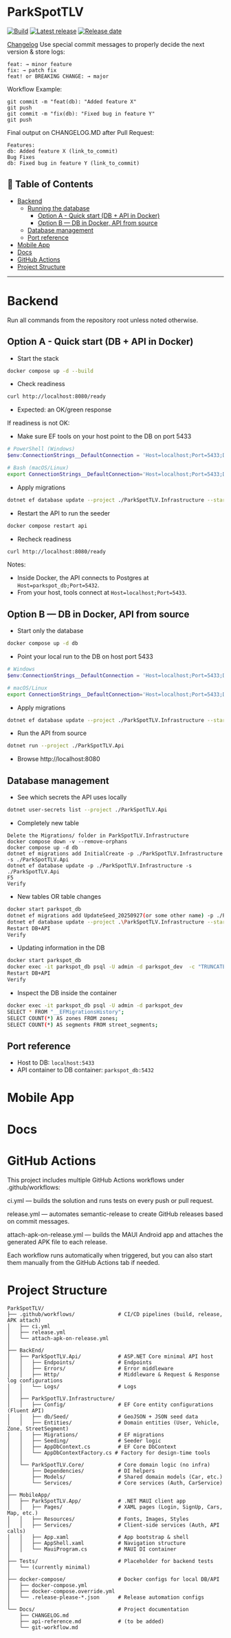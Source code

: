 ﻿# ParkSpotTLV

<!-- Status & releases -->
[![Build](https://img.shields.io/github/actions/workflow/status/gwchar2/ParkSpotTLV/ci.yml?branch=main&label=Build)](https://github.com/gwchar2/ParkSpotTLV/actions/workflows/ci.yml)
[![Latest release](https://img.shields.io/github/v/release/gwchar2/ParkSpotTLV?include_prereleases&sort=semver)](https://github.com/gwchar2/ParkSpotTLV/releases)
[![Release date](https://img.shields.io/github/release-date-pre/gwchar2/ParkSpotTLV)](https://github.com/gwchar2/ParkSpotTLV/releases/latest)


[Changelog](./CHANGELOG.md)
Use special commit messages to properly decide the next version & store logs:
```git
feat: → minor feature
fix: → patch fix
feat! or BREAKING CHANGE: → major
```

Workflow Example:
```git
git commit -m "feat(db): "Added feature X"
git push
git commit -m "fix(db): "Fixed bug in feature Y"
git push
```

Final output on CHANGELOG.MD after Pull Request:
```git
Features:
db: Added feature X (link_to_commit)
Bug Fixes
db: Fixed bug in feature Y (link_to_commit)
```

## 📑 Table of Contents

- [Backend](#backend)
  - [Running the database](#running-the-database)
    - [Option A - Quick start (DB + API in Docker)](#option-a--docker-db--api)
    - [Option B — DB in Docker, API from source](#option-b--docker-db--api-from-source)
  - [Database management](#database-management)
  - [Port reference](#api-ui)
- [Mobile App](#mobile-app)
- [Docs](#docs)
- [GitHub Actions](#github-actions)
- [Project Structure](#project-structure)

---
# Backend

Run all commands from the repository root unless noted otherwise.

## Option A - Quick start (DB + API in Docker)

- Start the stack
```bash
docker compose up -d --build
```
- Check readiness
```bash
curl http://localhost:8080/ready
```
- Expected: an OK/green response

If readiness is not OK:
- Make sure EF tools on your host point to the DB on port 5433
```powershell
# PowerShell (Windows)
$env:ConnectionStrings__DefaultConnection = 'Host=localhost;Port=5433;Database=parkspot_dev;Username=admin;Password=admin'
```
```bash
# Bash (macOS/Linux)
export ConnectionStrings__DefaultConnection='Host=localhost;Port=5433;Database=parkspot_dev;Username=admin;Password=admin'
```
- Apply migrations
```bash
dotnet ef database update --project ./ParkSpotTLV.Infrastructure --startup-project ./ParkSpotTLV.Api
```
- Restart the API to run the seeder
```bash
docker compose restart api
```
- Recheck readiness
```bash
curl http://localhost:8080/ready
```

Notes:
- Inside Docker, the API connects to Postgres at `Host=parkspot_db;Port=5432`.
- From your host, tools connect at `Host=localhost;Port=5433`.

## Option B — DB in Docker, API from source

- Start only the database
```bash
docker compose up -d db
```
- Point your local run to the DB on host port 5433
```powershell
# Windows
$env:ConnectionStrings__DefaultConnection = 'Host=localhost;Port=5433;Database=parkspot_dev;Username=admin;Password=admin'
```
```bash
# macOS/Linux
export ConnectionStrings__DefaultConnection='Host=localhost;Port=5433;Database=parkspot_dev;Username=admin;Password=admin'
```
- Apply migrations
```bash
dotnet ef database update --project ./ParkSpotTLV.Infrastructure --startup-project ./ParkSpotTLV.Api
```
- Run the API from source
```bash
dotnet run --project ./ParkSpotTLV.Api
```
- Browse http://localhost:8080

## Database management

- See which secrets the API uses locally
```bash
dotnet user-secrets list --project ./ParkSpotTLV.Api
```

- Completely new table
```
Delete the Migrations/ folder in ParkSpotTLV.Infrastructure
docker compose down -v --remove-orphans
docker compose up -d db
dotnet ef migrations add InitialCreate -p ./ParkSpotTLV.Infrastructure -s ./ParkSpotTLV.Api
dotnet ef database update -p ./ParkSpotTLV.Infrastructure -s ./ParkSpotTLV.Api
F5
Verify
```

- New tables OR table changes
```bash
docker start parkspot_db
dotnet ef migrations add UpdateSeed_20250927(or some other name) -p ./ParkSpotTLV.Infrastructure -s ./ParkSpotTLV.Api
dotnet ef database update --project .\ParkSpotTLV.Infrastructure --startup-project .\ParkSpotTLV.Api
Restart DB+API
Verify
```

- Updating information in the DB
```bash
docker start parkspot_db
docker exec -it parkspot_db psql -U admin -d parkspot_dev  -c "TRUNCATE TABLE street_segments, zones RESTART IDENTITY CASCADE;"
Restart DB+API
Verify
```

- Inspect the DB inside the container
```bash
docker exec -it parkspot_db psql -U admin -d parkspot_dev
SELECT * FROM "__EFMigrationsHistory";
SELECT COUNT(*) AS zones FROM zones;
SELECT COUNT(*) AS segments FROM street_segments;
```

## Port reference

- Host to DB: `localhost:5433`
- API container to DB container: `parkspot_db:5432`



# Mobile App

# Docs

# GitHub Actions

This project includes multiple GitHub Actions workflows under .github/workflows:

ci.yml — builds the solution and runs tests on every push or pull request.

release.yml — automates semantic-release to create GitHub releases based on commit messages.

attach-apk-on-release.yml — builds the MAUI Android app and attaches the generated APK file to each release.

Each workflow runs automatically when triggered, but you can also start them manually from the GitHub Actions tab if needed.


# Project Structure

```
ParkSpotTLV/
├── .github/workflows/				# CI/CD pipelines (build, release, APK attach)
│   ├── ci.yml
│   ├── release.yml
│   └── attach-apk-on-release.yml
│
├── BackEnd/
│   ├── ParkSpotTLV.Api/			# ASP.NET Core minimal API host
│   │   ├── Endpoints/				# Endpoints
│   │   ├── Errors/					# Error middleware
│   │   ├── Http/					# Middleware & Request & Response log configurations
│   │   └── Logs/					# Logs
│   │
│   ├── ParkSpotTLV.Infrastructure/
│   │   ├── Config/					# EF Core entity configurations (Fluent API)
│   │   ├── db/Seed/				# GeoJSON + JSON seed data
│   │   ├── Entities/				# Domain entities (User, Vehicle, Zone, StreetSegment)
│   │   ├── Migrations/				# EF migrations
│   │   ├── Seeding/				# Seeder logic
│   │   ├── AppDbContext.cs			# EF Core DbContext
│   │   └── AppDbContextFactory.cs # Factory for design-time tools
│   │
│   └── ParkSpotTLV.Core/			# Core domain logic (no infra)
│       ├── Dependencies/			# DI helpers
│       ├── Models/					# Shared domain models (Car, etc.)
│       └── Services/				# Core services (Auth, CarService)
│
├── MobileApp/
│   ├── ParkSpotTLV.App/			# .NET MAUI client app
│   │   ├── Pages/					# XAML pages (Login, SignUp, Cars, Map, etc.)
│   │   ├── Resources/				# Fonts, Images, Styles
│   │   ├── Services/				# Client-side services (Auth, API calls)
│   │   ├── App.xaml				# App bootstrap & shell
│   │   ├── AppShell.xaml			# Navigation structure
│   │   └── MauiProgram.cs			# MAUI DI container
│
├── Tests/							# Placeholder for backend tests
│   └── (currently minimal)
│
├── docker-compose/					# Docker configs for local DB/API
│   ├── docker-compose.yml
│   ├── docker-compose.override.yml
│   └── .release-please-*.json		# Release automation configs
│
└── Docs/							# Project documentation
    ├── CHANGELOG.md
    ├── api-reference.md			# (to be added)
    └── git-workflow.md
```
